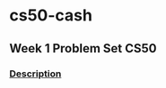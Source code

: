 # cs50-cash

## Week 1 Problem Set CS50

### <a href = "https://cs50.harvard.edu/extension/2023/spring/psets/1/cash/">Description</a>


